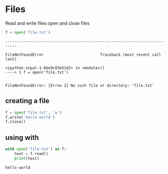
# Files

Read and write files
open and close files


```python
f = open('file.txt')
```


    ---------------------------------------------------------------------------

    FileNotFoundError                         Traceback (most recent call last)

    <ipython-input-1-bbe9c83e51d2> in <module>()
    ----> 1 f = open('file.txt')
    

    FileNotFoundError: [Errno 2] No such file or directory: 'file.txt'


## creating a  file


```python
f = open('file.txt', 'w')
f.write('hello world')
f.close()
```

## using with


```python
with open('file.txt') as f:
    text = f.read()
    print(text)
```

    hello world

